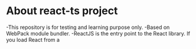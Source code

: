 # About react-ts project #

 -This repository is for testing and learning purpose only.
 -Based on WebPack module bundler.
 -ReactJS is the entry point to the React library. If you load React from a <script> tag, these top-level APIs are available on the React global. If you use ES6 with npm, you can write :

```js 
  import React from 'react'
```

  If you use ES5 with npm, you can write : 

```js 
  var React = require('react').
```

## Install Project ##

 ### Install application dependences with : ###

 ```js
  npm install
 ```
### Run typescript compiler with : ###

```js
  npm run build
```

 -Project demo use webpack with full build based on main file dependency.<br/>
  - ![#f03cff](https://placehold.it/15/f03c15/000000?text=+) ` Main root file : index.tsx` .
  No communication between components without main class App from file: index.tsx!

  This comment tag in code "// Override func" means this function comes  (extends) from React.

<pre>
  build/  - Release - No edit in this folder (auto generated code).
  src/    - Source code , application start from index.ts

  src/components/  - Basic elements
  src/layout/      - Header,Footer,Body with own basic element child.
</pre>

## Structure of project ##

<pre>
project
│   README.md
│   webpack.config.js
│   tslint.json
│   package.json
│   package-lock.json
│   tsconfig.json
│   .gitignore 
│
└───build
│   │   bundle.js
│   │   index.html
│   └───css
│       └───global-style.css
│   
└───src
    │   index.html
    │   index.tsx
    └───components
    │   └───label
    │          label.tsx
    │          interface.ts
    │          style.ts
    │   └───textBox
    │          text-box.tsx
    │          interface.ts
    │          style.ts
    │   └───title
    └───css
          global-style.css
    └───globals
    │     events.ts
    │     global-inrterfaces.ts
    │     my-types.ts
    └───layout
    │       └───body
    │       └───header
    │       │      header.tsx
    │       │      interface.ts
    │       │      style.ts
    │       └───footer
    │              footer.tsx
    │              interface.ts
    │              style.ts
    └───services
             services.ts
</pre>

## Work Files description : ##

<pre>

src/index.tsx                              - Main (root) React class.Very important we start to build
                                             dependency start here.
src/index.html                             - No need edit here but it is possible to inject anything.
src/css/global-style.css                   - Main css file, native css, this css is automated adapted
                                             to the our web site.
components/[entity_name]/[entity_name].tsx - Defined Class
components/[entity_name]/interface.ts      - Define props (input param) and state object interface.
components/[entity_name]/style.ts          - Css (methodology : JS IN CSS).
src/globals/events.ts                      - Declares enumerator myEventsList only for now. 
src/globals/global-interfaces.ts           - Declare of namespace IApp. Any global based class/object
                                             can be defined in this file.
src/globals/my-types.ts                    - We can declare our custom complex (top level) types here.
src/services/services.ts                   - Common functions (Collect here every common staff)

</pre>

# Examples #

## 1) Adding new global class/file to the project dependency system : 

```js
  require("./css/global-style.css");
  require("./css/animator.css");
```

### Add css animation example : ###

Define animation like global in css/animator.css : 

```css
 @keyframes FadeSilver {
   from {background-color: black;}
   to {background-color: silver;}
 }
```

Add in any return style function : animationName, animationDuration etc...

```js
export function getBtnStyle(): IApp.MyMinimumCssInterface {
  return {
    justifyContent: "center",
    height: "60px",
    display: "grid",
    alignItems: "center",
    background: "silver",
    width: "100%",
    textAlign: "center",
    WebkitBoxShadow: "12px 12px 12px 0 rgba(0,0,0,0.2)",
    boxShadow: "12px 12px 12px 0 rgba(0,0,0,0.2)",
    onHover: "background-color: lime",
    WebkitAnimationName: "FadeSilver",
    WebkitAnimationDuration: "3s",
    animationName: "FadeSilver",
    animationDuration: "3s",
  } as IApp.MyMinimumCssInterface;
 }
 ```

## Adding new global BodySection to the body layout class : ##

 - Define name for new section and there events in events-enum.ts file.
 - We also need new menuActionEvents enumarator (communication header vs body).

```c#
  export enum menuActionEvents {
    showHome = "showHome",
    showAbout = "showAbout",
    showMyTableData = "showMyTableData",
  }

  export enum bodySections {
    home = "home",
    about = "about",
    myTableData = "myTableData",
  }
```

```diff
- We don't use literal/inline string intro code for common variables!
+ We define enumerators , services or global data structures etc..
```

  - When we define them intro global/events-enum.ts we can't miss or misstake.
  - In header we need new menu item, let's <b>create new menu element</b>:

```js
 // File : header.tsx
 const myKey3 = "table.programmers";
      const element3Args: IApp.NewElementArgsI = {
        key: myKey3,
        onClick: null,
        myStyle: null,
        content: "MY TABLE DATA",
        hoverIn: ((e) => this.hoverIn(e, myKey3)),
        hoverOut: ((e) => this.hoverOut(e, myKey3)),
      };

      this.add(element3Args);
 
      // hard coded , this is only fix for hover func
      const helper = [false, false, false];
```

### Also prepare and provide action : ###

```c#
// File : header.tsx
private clickMenuItem(event: MouseEvent | TouchEvent | any) {

// Also possible to call event.target.textContent !
// React store by him self key data to the -> event._targetInst.key
switch (event._targetInst.key) {
  case "header.home":
    this.props.provide({instruction: menuActionEvents.showHome});
    break;
  case "header.about":
    this.props.provide({instruction: menuActionEvents.showAbout});
    break;
  case "table.programmers":
    this.props.provide({instruction: menuActionEvents.showMyTableData });
    break;
  default:
    console.warn("No case for cleckMenuItem in bodyCOntent class!");

  }

}
```

   In reactJS we need support communication between classes.
   So we make new section in body class.
   For now we define section like private property of body class.
   In body class we use add function with deferent args. 

   ```c#
    // File : body.tsx, Class : Body
    // Adding new section
    private sectionMyTableData: AppI.SectionI = {
      name: bodySections.myTableData,
      elements: [],
    };

    // in constructor
    // setup state and add new section!
     super(args);
     this.state = {
       sections: [this.sectionHome, this.sectionAbout, this.sectionMyTableData],
       activeSection: bodySections.home,
     };
```

## Add element to the new section of body ( in progress, for now content is simple text in future will be table) : ##

```diff
- In body class we insert new element in section not direct in parent class.
- You can't edit or access this.state from outside of class
- You can't edit this.props in own class
```

 MyTableData is simple object imported from data-structures/text-data.ts and looks like : 

 ```js
  export let MyTableData: any[] = [
    { name: "Nikola Lukic", job: "game developer",
      address: "Serbia Nis", image: require("../assets/images/algoritam.png")},
      { name: "Miskica Milenkovic", job: "PHP developer",
      address: "Serbia Nis", image: require("../assets/images/algoritam.png")},
  ];
 ```

Because we read data from array access is easy and fast:

```js
   // Class Body
    MyTableData.forEach ( (item, index) => {

      const tableItem: AppI.NewElementArgsI = {
        key: "table.00" + index,
        onClick: null,
        myStyle: getMyTableItemWrapperStyle(),
        content: <div> <span>Name:{item.name} Job title: {item.job} </span>
          <img src={item.image} style={getMyTableItemWrapperStyle()} /> </div>,
        hoverIn: null,
        hoverOut: null,
      };

      this.add(tableItem, this.sectionMyTableData);
    });
```

  ### At the end add EventListener : ###

 This is enumerator : menuActionEvents.showMyTableData , 
 from global/event-enum.ts . In end point this enumerator
 represent string type value.

```c#
   // Class Body
  private addListeners() {
    ...
    (document as Document).addEventListener(menuActionEvents.showMyTableData, this.eventListener);
  }
```

-readme in progress...
